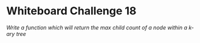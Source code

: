 # Whiteboard Challenge 18

*Write a function which will return the max child count of a node within a k-ary tree*

